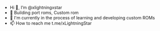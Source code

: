 -  Hi 👋, I’m @xlightningxstar
- 🔭 Building port roms, Custom rom
- 🌱 I'm currently in the process of learning and developing custom ROMs
- 📫 How to reach me t.me/xLightningStar

